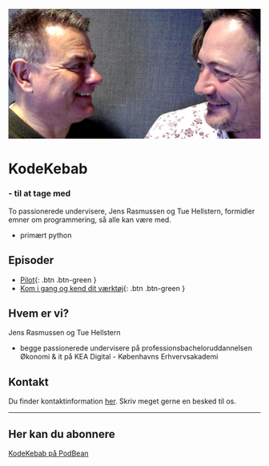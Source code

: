 ![](./image/JT01.png)
# KodeKebab
### - til at tage med
To passionerede undervisere, Jens Rasmussen og Tue Hellstern, formidler emner om programmering, så alle kan være med.
- primært python

## Episoder
- <span class="fs-1">[Pilot](./pilot/README.md){: .btn .btn-green }</span>
- <span class="fs-1">[Kom i gang og kend dit værktøj](./epsiode_1/README.md){: .btn .btn-green }</span>

## Hvem er vi?
Jens Rasmussen og Tue Hellstern
- begge passionerede undervisere på professionsbacheloruddannelsen Økonomi & it på KEA Digital - Københavns Erhvervsakademi

## Kontakt

Du finder kontaktinformation [her](./kontakt/README.md). Skriv meget gerne en besked til os.

---

## Her kan du abonnere
[KodeKebab på PodBean](https://kodekebab.podbean.com/)
